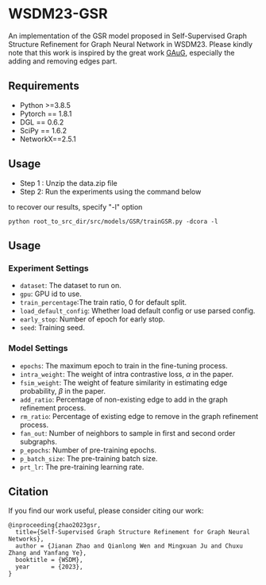 # WSDM23-GSR
An implementation of the GSR model proposed in Self-Supervised Graph Structure Refinement for Graph Neural Network in WSDM23.
Please kindly note that this work is inspired by the great work [GAuG](https://arxiv.org/abs/2006.06830), especially the adding and removing edges part.

## Requirements

- Python >=3.8.5
- Pytorch == 1.8.1
- DGL == 0.6.2      <!-- I can't find a version of 0.6.2, so I use 0.6.1 instead... -->
- SciPy == 1.6.2
- NetworkX==2.5.1

## Usage

- Step 1 : Unzip the data.zip file
- Step 2: Run the experiments using the command below

to recover our results, specify "-l" option

```
python root_to_src_dir/src/models/GSR/trainGSR.py -dcora -l
```



## Usage

### Experiment Settings

- `dataset`: The dataset to run on.
- `gpu`: GPU id to use.
- `train_percentage`:The train ratio, 0 for default split.
- `load_default_config`: Whether load default config or use parsed config.
- `early_stop`: Number of epoch for early stop.
- `seed`: Training seed.

### Model Settings

- `epochs`: The maximum epoch to train in the fine-tuning process.
- `intra_weight`: The weight of intra contrastive loss, $\alpha$ in the paper.
- `fsim_weight`: The weight of feature similarity in estimating edge probability, $\beta$ in the paper.
- `add_ratio`: Percentage of non-existing edge to add in the graph refinement process.
- `rm_ratio`: Percentage of existing edge to remove in the graph refinement process.
- `fan_out`: Number of neighbors to sample in first and second order subgraphs.
- `p_epochs`: Number of pre-training epochs.
- `p_batch_size`: The pre-training batch size.
- `prt_lr`: The pre-training learning rate.

## Citation
If you find our work useful, please consider citing our work:
```
@inproceeding{zhao2023gsr,
  title={Self-Supervised Graph Structure Refinement for Graph Neural Networks},
  author = {Jianan Zhao and Qianlong Wen and Mingxuan Ju and Chuxu Zhang and Yanfang Ye},
  booktitle = {WSDM},
  year      = {2023},
}
```

